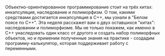 Объектно-ориентированное программирование стоит на трёх китах: инкапсуляция, наследование и полиморфизм. О том, какими средствами достигается инкапсуляция в C++, мы узнали в "Белом поясе по C++". Эта неделя расскажет вам о двух оставшихся "китах": наследовании и полиморфизме. Мы не только покажем, как именно в C++ унаследовать один класс от другого и создать набор полиморфных объектов, но и применим полученные знания на практике - создадим программу-калькулятор, которая поддерживает работу с переменными.